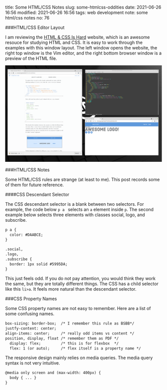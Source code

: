 title: Some HTML/CSS Notes
slug: some-htmlcss-oddities
date: 2021-06-26 16:56
modified: 2021-06-26 16:56
tags: web development
note: some html/css notes
no: 76

###HTML/CSS Editor Layout

I am reviewing the [HTML & CSS Is Hard](https://www.internetingishard.com/html-and-css/) website, which is 
an awesome resouce for studying HTML and CSS. It is easy to work through the examples with this window layout. 
The left window opens the website, the right top window is the Vim editor, and the right bottom browser window 
is a preview of the HTML file.  

<div style="max-width:800px">
  <img class="img-fluid pb-3" src="/images/html-editor.png" alt="HTML editor">
</div>

###HTML/CSS Notes

Some HTML/CSS rules are strange (at least to me). This post records some of them for future reference.  

####CSS Descendant Selector

The CSS descendant selector is a blank between two selectors. For example, the code below `p a ` selects 
an `a` element inside `p`.  The second example below selects three elements with classes social, logo, and 
subscribe. 

```
p a {
  color: #DAABCE;
}
```

```
.social, 
.logo,
.subscribe {
  border: 1px solid #5995DA;
}
```
This just feels odd. If you do not pay attention, you would think they work the same, but they are 
totally different things. The CSS has a child selector like this `li>a`. It feels more natural than 
the descendant selector. 

###CSS Property Names

Some CSS property names are not easy to remember. Here are a list of some confusing names. 

```
box-sizing: border-box;  /* I remember this rule as BSBB*/
justfy-content: center;
align-items: center;     /* really odd items vs content */
position, display, float /* remember them as PDF */
  display: flex;         /* this is for flexbox  */
  flex: 1 (or auto);     /* flex itself is a property name */
```

The responsive design mainly relies on media queries.  The media query syntax is not very intuitive. 

```
@media only screen and (max-width: 400px) {
  body { ... }
}
```

